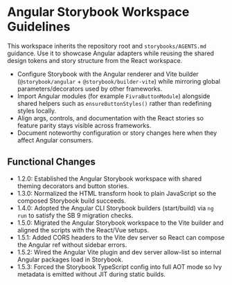 # Angular Storybook Workspace Guidelines

This workspace inherits the repository root and `storybooks/AGENTS.md` guidance. Use it to showcase Angular adapters while reusing the shared design tokens and story structure from the React workspace.

- Configure Storybook with the Angular renderer and Vite builder (`@storybook/angular` + `@storybook/builder-vite`) while mirroring global parameters/decorators used by other frameworks.
- Import Angular modules (for example `FivraButtonModule`) alongside shared helpers such as `ensureButtonStyles()` rather than redefining styles locally.
- Align args, controls, and documentation with the React stories so feature parity stays visible across frameworks.
- Document noteworthy configuration or story changes here when they affect Angular consumers.

## Functional Changes
- 1.2.0: Established the Angular Storybook workspace with shared theming decorators and button stories.
- 1.3.0: Normalized the HTML transform hook to plain JavaScript so the composed Storybook build succeeds.
- 1.4.0: Adopted the Angular CLI Storybook builders (start/build) via `ng run` to satisfy the SB 9 migration checks.
- 1.5.0: Migrated the Angular Storybook workspace to the Vite builder and aligned the scripts with the React/Vue setups.
- 1.5.1: Added CORS headers to the Vite dev server so React can compose the Angular ref without sidebar errors.
- 1.5.2: Wired the Angular Vite plugin and dev server allow-list so internal Angular packages load in Storybook.
- 1.5.3: Forced the Storybook TypeScript config into full AOT mode so Ivy metadata is emitted without JIT during static builds.
